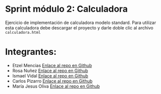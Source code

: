 # Sprint módulo 2: Calculadora
Ejercicio de implementación de calculadora modelo standard.
Para utilizar esta calculadora debe descargar el proyecto y darle doble clic al archivo `calculadora.html` 


# Integrantes: 

* Etzel Mencias [Enlace al repo en Github](https://github.com/EtzelMV/CalculadoraBeta)
* Rosa Nuñez [Enlace al repo en Github](https://github.com/Rouseandrea/CalculadoraSprint2)
* Ismael Vidal [Enlace al repo en Github](https://github.com/IsmaelVidalBasare/grupal-m2-formulario)
* Carlos Pizarro [Enlace al repo en Github](https://github.com/CarlosPizarroMorales/grupal-m2-formulario)
* María Jesus Oliva [Enlace al repo en Github](https://github.com/mjoliva/Calculator)